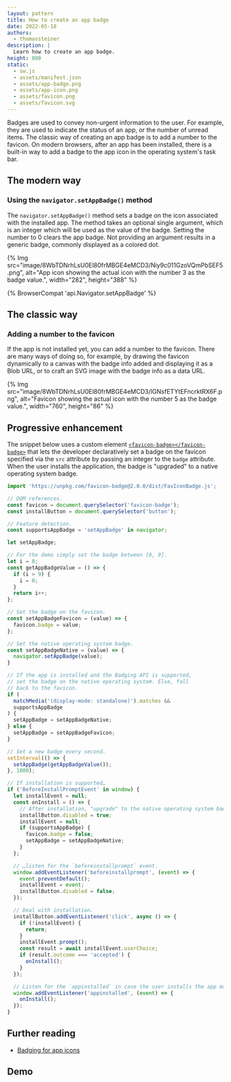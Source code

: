 ```yaml
---
layout: pattern
title: How to create an app badge
date: 2022-05-18
authors:
  - thomassteiner
description: |
  Learn how to create an app badge.
height: 800
static:
  - sw.js
  - assets/manifest.json
  - assets/app-badge.png
  - assets/app-icon.png
  - assets/favicon.png
  - assets/favicon.svg
---
```


Badges are used to convey non-urgent information to the user. For example,
they are used to indicate the status of an app, or the number of unread items.
The classic way of creating an app badge is to add a number to the favicon.
On modern browsers, after an app has been installed, there is a built-in way
to add a badge to the app icon in the operating system's task bar.

## The modern way

### Using the `navigator.setAppBadge()` method

The `navigator.setAppBadge()` method sets a badge on the icon associated with
the installed app. The method takes an optional single argument, which is
an integer which will be used as the value of the badge. Setting the number to 0
clears the app badge. Not providing an argument results in a generic badge, commonly
displayed as a colored dot.

{% Img src="image/8WbTDNrhLsU0El80frMBGE4eMCD3/Niy9c011GzoVQmPbSEF5.png", alt="App icon showing the actual icon with the number 3 as the badge value.", width="282", height="388" %}

{% BrowserCompat 'api.Navigator.setAppBadge' %}

## The classic way

### Adding a number to the favicon

If the app is not installed yet, you can add a number to the favicon. There are many
ways of doing so, for example, by drawing the favicon dynamically to a canvas with
the badge info added and displaying it as a Blob URL, or to craft an SVG image with
the badge info as a data URL.

{% Img src="image/8WbTDNrhLsU0El80frMBGE4eMCD3/lGNsfETYtEFncrktRX6F.png", alt="Favicon showing the actual icon with the number 5 as the badge value.", width="760", height="86" %}

## Progressive enhancement

The snippet below uses a custom element
[`<favicon-badge></favicon-badge>`](https://github.com/fallaciousreasoning/badgable-favicon#readme)
that lets the developer declaratively set a badge on the favicon specified via the `src` attribute
by passing an integer to the `badge` attribute. When the user installs the application, the badge
is "upgraded" to a native operating system badge.

```js
import 'https://unpkg.com/favicon-badge@2.0.0/dist/FavIconBadge.js';

// DOM references.
const favicon = document.querySelector('favicon-badge');
const installButton = document.querySelector('button');

// Feature detection.
const supportsAppBadge = 'setAppBadge' in navigator;

let setAppBadge;

// For the demo simply set the badge between [0, 9].
let i = 0;
const getAppBadgeValue = () => {
  if (i > 9) {
    i = 0;
  }
  return i++;
};

// Set the badge on the favicon.
const setAppBadgeFavicon = (value) => {
  favicon.badge = value;
};

// Set the native operating system badge.
const setAppBadgeNative = (value) => {
  navigator.setAppBadge(value);
}

// If the app is installed and the Badging API is supported,
// set the badge on the native operating system. Else, fall
// back to the favicon.
if (
  matchMedia('(display-mode: standalone)').matches &&
  supportsAppBadge
) {
  setAppBadge = setAppBadgeNative;
} else {
  setAppBadge = setAppBadgeFavicon;
}

// Set a new badge every second.
setInterval(() => {
  setAppBadge(getAppBadgeValue());
}, 1000);

// If installation is supported…
if ('BeforeInstallPromptEvent' in window) {
  let installEvent = null;
  const onInstall = () => {
    // After installation, "upgrade" to the native operating system badge.
    installButton.disabled = true;
    installEvent = null;
    if (supportsAppBadge) {
      favicon.badge = false;
      setAppBadge = setAppBadgeNative;
    }
  };

  // …listen for the `beforeinstallprompt` event.
  window.addEventListener('beforeinstallprompt', (event) => {
    event.preventDefault();
    installEvent = event;
    installButton.disabled = false;
  });

  // Deal with installation.
  installButton.addEventListener('click', async () => {
    if (!installEvent) {
      return;
    }
    installEvent.prompt();
    const result = await installEvent.userChoice;
    if (result.outcome === 'accepted') {
      onInstall();
    }
  });

  // Listen for the `appinstalled` in case the user installs the app manually.
  window.addEventListener('appinstalled', (event) => {
    onInstall();
  });
}
```

## Further reading

- [Badging for app icons](badging-api/)

## Demo
